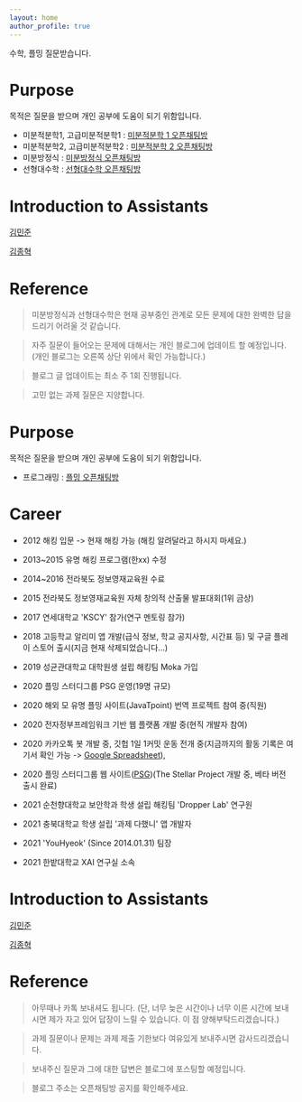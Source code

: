 ```yaml
---
layout: home
author_profile: true
---
```


수학, 플밍 질문받습니다.

# Purpose

목적은 질문을 받으며 개인 공부에 도움이 되기 위함입니다.

* 미분적분학1, 고급미분적분학1 : [미분적분학 1 오픈채팅방](https://open.kakao.com/o/gNN65E0c)
* 미분적분학2, 고급미분적분학2 : [미분적분학 2 오픈채팅방](https://open.kakao.com/o/gwjI6E0c)
* 미분방정식 : [미분방정식 오픈채팅방](https://open.kakao.com/o/gZYF7E0c)
* 선형대수학 : [선형대수학 오픈채팅방](https://open.kakao.com/o/gVed7E0c)

# Introduction to Assistants

[김민준](https://mjkmain.github.io/)

[김종혁](https://enfycius.github.io/)

# Reference

> 미분방정식과 선형대수학은 현재 공부중인 관계로 모든 문제에 대한 완벽한 답을 드리기 어려울 것 같습니다.

> 자주 질문이 들어오는 문제에 대해서는 개인 블로그에 업데이트 할 예정입니다. (개인 블로그는 오른쪽 상단 위에서 확인  가능합니다.)

> 블로그 글 업데이트는 최소 주 1회 진행됩니다.

> 고민 없는 과제 질문은 지양합니다.

# Purpose

목적은 질문을 받으며 개인 공부에 도움이 되기 위함입니다.

* 프로그래밍 : [플밍 오픈채팅방](https://open.kakao.com/o/gOkNJF0c)

# Career

* 2012 해킹 입문 -> 현재 해킹 가능
(해킹 알려달라고 하시지 마세요.)

* 2013~2015 유명 해킹 프로그램(한xx) 수정

* 2014~2016 전라북도 정보영재교육원 수료

* 2015 전라북도 정보영재교육원 자체 창의적 산출물 발표대회(1위 금상)

* 2017 연세대학교 'KSCY' 참가(연구 멘토링 참가)

* 2018 고등학교 알리미 앱 개발(급식 정보, 학교 공지사항, 시간표 등) 및 구글 플레이 스토어 출시(지금 현재 삭제되었습니다...)

* 2019 성균관대학교 대학원생 설립 해킹팀 Moka 가입

* 2020 플밍 스터디그룹 PSG 운영(19명 규모)

* 2020 해외 모 유명 플밍 사이트(JavaTpoint) 번역 프로젝트 참여 중(직원)

* 2020 전자정부프레임워크 기반 웹 플랫폼 개발 중(현직 개발자 참여)

* 2020 카카오톡 봇 개발 중, 깃헙 1일 1커밋 운동 전개 중(지금까지의 활동 기록은 여기서 확인 가능 -> [Google Spreadsheet](https://docs.google.com/spreadsheets/d/1XNkiDI8AuzjWG_All5pDDDqUYT7rFRSkkEAvDt9k21A/edit)), 

* 2020 플밍 스터디그룹 웹 사이트([PSG](http://psg.or.kr))(The Stellar Project 개발 중, 베타 버전 출시 완료)

* 2021 순천향대학교 보안학과 학생 설립 해킹팀 'Dropper Lab' 연구원

* 2021 충북대학교 학생 설립 '과제 다했니' 앱 개발자

* 2021 'YouHyeok' (Since 2014.01.31) 팀장

* 2021 한밭대학교 XAI 연구실 소속

# Introduction to Assistants

[김민준](https://mjkmain.github.io/)

[김종혁](https://enfycius.github.io/)

# Reference

> 아무때나 카톡 보내셔도 됩니다.
(단, 너무 늦은 시간이나 너무 이른 시간에 보내시면 제가 자고 있어 답장이 느릴 수 있습니다. 이 점 양해부탁드리겠습니다.)

> 과제 질문이나 문제는 과제 제출 기한보다 여유있게 보내주시면 감사드리겠습니다.

> 보내주신 질문과 그에 대한 답변은 블로그에 포스팅할 예정입니다.

> 블로그 주소는 오픈채팅방 공지를 확인해주세요.